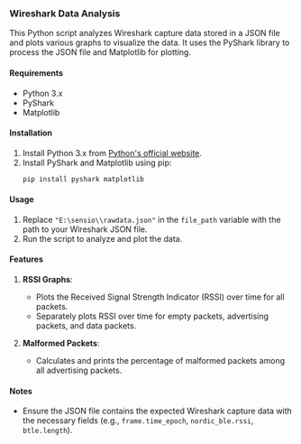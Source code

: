 ### Wireshark Data Analysis

This Python script analyzes Wireshark capture data stored in a JSON file and plots various graphs to visualize the data. It uses the PyShark library to process the JSON file and Matplotlib for plotting.

#### Requirements
- Python 3.x
- PyShark
- Matplotlib

#### Installation
1. Install Python 3.x from [Python's official website](https://www.python.org/downloads/).
2. Install PyShark and Matplotlib using pip:
   ```bash
   pip install pyshark matplotlib
   ```

#### Usage
1. Replace `"E:\sensio\\rawdata.json"` in the `file_path` variable with the path to your Wireshark JSON file.
2. Run the script to analyze and plot the data.

#### Features
1. **RSSI Graphs**:
   - Plots the Received Signal Strength Indicator (RSSI) over time for all packets.
   - Separately plots RSSI over time for empty packets, advertising packets, and data packets.

2. **Malformed Packets**:
   - Calculates and prints the percentage of malformed packets among all advertising packets.

#### Notes
- Ensure the JSON file contains the expected Wireshark capture data with the necessary fields (e.g., `frame.time_epoch`, `nordic_ble.rssi`, `btle.length`).
